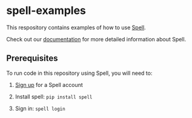 # spell-examples

This respository contains examples of how to use [Spell](https://spell.run).

Check out our [documentation](https://spell.run/docs) for more detailed information about Spell.

## Prerequisites
To run code in this repository using Spell, you will need to:
1. [Sign up](https://web.spell.run/register) for a Spell account

2. Install spell: `pip install spell`

3. Sign in: `spell login`
